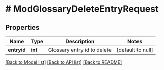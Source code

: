 # # ModGlossaryDeleteEntryRequest

## Properties

Name | Type | Description | Notes
------------ | ------------- | ------------- | -------------
**entryid** | **int** | Glossary entry id to delete | [default to null]

[[Back to Model list]](../../README.md#models) [[Back to API list]](../../README.md#endpoints) [[Back to README]](../../README.md)
